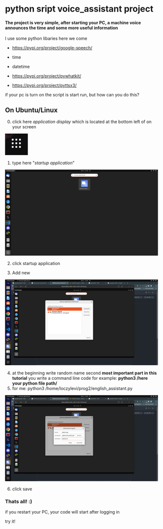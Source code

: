 # python sript voice_assistant project

#### The project is very simple, after starting your PC, a machine voice announces the time and some more useful information

I use some python libaries here we come

* https://pypi.org/project/google-speech/

* time

* datetime

* https://pypi.org/project/pywhatkit/

* https://pypi.org/project/pyttsx3/

if your pc is turn on the script is start run, but how can you do this?

## On Ubuntu/Linux

0. click here *application display* which is located at the bottom left of on your screen

<img src="img/here.png" alt="tutorail images" title="tutorail images">

1. type here "*startup application*"
<img src="img/egy.png" alt="tutorail images" title="tutorail images">

2. click startup application

3. Add new 
<img src="img/kett.png" alt="tutorail images" title="tutorail images">

4. at the beginning write random name second __most important part in this tutorial__ you write a command line code for example: __python3 /here your python file path/__
5. for me: python3 /home/loczylevi/prog2/english_assistant.py 
<img src="img/har.png" alt="tutorail images" title="tutorail images">

6. click save

### Thats all! :)

if you restart your PC, your code will start after logging in

try it!




